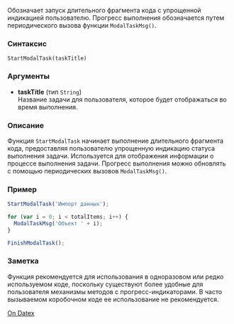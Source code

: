 Обозначает запуск длительного фрагмента кода с упрощенной индикацией пользователю. Прогресс выполнения обозначается путем периодического вызова функции `ModalTaskMsg()`.

### Синтаксис
`StartModalTask(taskTitle)`

### Аргументы
- **taskTitle** (тип `String`)  
    Название задачи для пользователя, которое будет отображаться во время выполнения.

### Описание
Функция `StartModalTask` начинает выполнение длительного фрагмента кода, предоставляя пользователю упрощенную индикацию статуса выполнения задачи. Используется для отображения информации о процессе выполнения задачи. Прогресс выполнения можно обновлять с помощью периодических вызовов `ModalTaskMsg()`.

### Пример
```js
StartModalTask('Импорт данных');  

for (var i = 0; i < totalItems; i++) {     
  ModalTaskMsg('Объект ' + i); 
}  

FinishModalTask();
```

### Заметка
Функция рекомендуется для использования в одноразовом или редко используемом коде, поскольку существуют более удобные для пользователя механизмы методов с прогресс-индикаторами. В часто вызываемом коробочном коде ее использование не рекомендуется.

[On Datex](http://docs.datex.ru/article.htm?id=5620276892448878775)